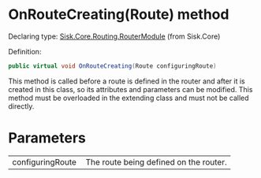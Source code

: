 <!--

Copyrights 2023 Sisk Framework - CypherPotato
Published under MIT license

!!! DO NOT EDIT THIS FILE !!!
This file was generated by a tool in the Sisk package. To edit the information in this documentation,
edit the XML documentation present in the Sisk source code.

-->


# OnRouteCreating(Route) method

Declaring type: [Sisk.Core.Routing.RouterModule](/spec/Sisk.Core.Routing.RouterModule.md) (from Sisk.Core)


Definition:

```cs
public virtual void OnRouteCreating(Route configuringRoute)
```

This method is called before a route is defined in the router and after it is created in this class, so its attributes and parameters can be modified. This method must be overloaded in the extending class and must not be called directly.


# Parameters

<table>
    <tbody>
<tr>
    <td width="33%">configuringRoute</td>
    <td>The route being defined on the router.</td>
</tr>
    </tbody>
</table>
